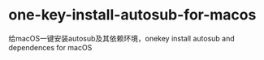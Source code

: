 # one-key-install-autosub-for-macos
给macOS一键安装autosub及其依赖环境，onekey install autosub and dependences for macOS

